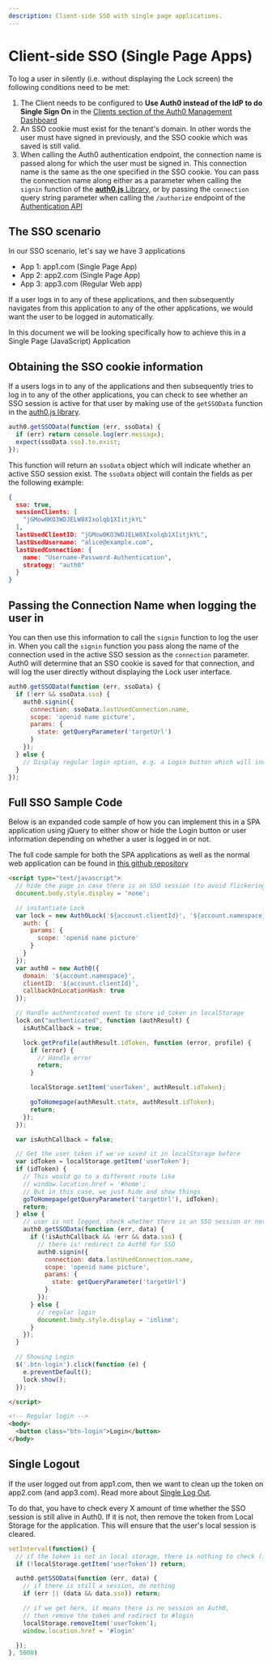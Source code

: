 ```yaml
---
description: Client-side SSO with single page applications.
---
```


# Client-side SSO (Single Page Apps)

To log a user in silently (i.e. without displaying the Lock screen) the following conditions need to be met:

1. The Client needs to be configured to **Use Auth0 instead of the IdP to do Single Sign On** in the [Clients section of the Auth0 Management Dashboard](${manage_url}/#/clients)
2. An SSO cookie must exist for the tenant's domain. In other words the user must have signed in previously, and the SSO cookie which was saved is still valid.
3. When calling the Auth0 authentication endpoint, the connection name is passed along for which the user must be signed in. This connection name is the same as the one specified in the SSO cookie. You can pass the connection name along either as a parameter when calling the `signin` function of the [**auth0.js** Library](https://auth0.com/docs/libraries/auth0js), or by passing the `connection` query string parameter when calling the `/authorize` endpoint of the [Authentication API](/api/authentication)

## The SSO scenario

In our SSO scenario, let's say we have 3 applications

* App 1: app1.com (Single Page App)
* App 2: app2.com (Single Page App)
* App 3: app3.com (Regular Web app)

If a user logs in to any of these applications, and then subsequently navigates from this application to any of the other applications, we would want the user to be logged in automatically. 

In this document we will be looking specifically how to achieve this in a Single Page (JavaScript) Application

## Obtaining the SSO cookie information  

If a users logs in to any of the applications and then subsequently tries to log in to any of the other applications, you can check to see whether an SSO session is active for that user by making use of the `getSSOData` function in the [auth0.js library](https://auth0.com/docs/libraries/auth0js#sso).

```js
auth0.getSSOData(function (err, ssoData) {
  if (err) return console.log(err.message);
  expect(ssoData.sso).to.exist;
});
```

This function will return an `ssoData` object which will indicate whether an active SSO session exist. The `ssoData` object will contain the fields as per the following example:

```json
{
  sso: true,
  sessionClients: [
    "jGMow0KO3WDJELW8XIxolqb1XIitjkYL"
  ],
  lastUsedClientID: "jGMow0KO3WDJELW8XIxolqb1XIitjkYL",
  lastUsedUsername: "alice@example.com",
  lastUsedConnection: {
    name: "Username-Password-Authentication",
    strategy: "auth0"
  }
}
```

## Passing the Connection Name when logging the user in

You can then use this information to call the `signin` function to log the user in. When you call the `signin` function you pass along the name of the connection used in the active SSO session as the `connection` parameter. Auth0 will determine that an SSO cookie is saved for that connection, and will log the user directly without displaying the Lock user interface. 


```js
auth0.getSSOData(function (err, ssoData) {
  if (!err && ssoData.sso) {
    auth0.signin({
      connection: ssoData.lastUsedConnection.name,
      scope: 'openid name picture',
      params: {
        state: getQueryParameter('targetUrl')
      }
    });
  } else {
    // Display regular login option, e.g. a Login button which will invoke Lock
  }
});
```

## Full SSO Sample Code

Below is an expanded code sample of how you can implement this in a SPA application using jQuery to either show or hide the Login button or user information depending on whether a user is logged in or not. 

The full code sample for both the SPA applications as well as the normal web application can be found in [this github repository](https://github.com/auth0/auth0-sso-sample/tree/master/app1.com)

```html
<script type="text/javascript">
  // hide the page in case there is an SSO session (to avoid flickering)
  document.body.style.display = 'none';

  // instantiate Lock
  var lock = new Auth0Lock('${account.clientId}', '${account.namespace}', {
    auth: {
      params: {
        scope: 'openid name picture'
      }
    }
  });
  var auth0 = new Auth0({
    domain: '${account.namespace}',
    clientID: '${account.clientId}',
    callbackOnLocationHash: true
  });

  // Handle authenticated event to store id_token in localStorage
  lock.on("authenticated", function (authResult) {
    isAuthCallback = true;

    lock.getProfile(authResult.idToken, function (error, profile) {
      if (error) {
        // Handle error
        return;
      }

      localStorage.setItem('userToken', authResult.idToken);

      goToHomepage(authResult.state, authResult.idToken);
      return;
    });
  });

  var isAuthCallback = false;

  // Get the user token if we've saved it in localStorage before
  var idToken = localStorage.getItem('userToken');
  if (idToken) {
    // This would go to a different route like
    // window.location.href = '#home';
    // But in this case, we just hide and show things
    goToHomepage(getQueryParameter('targetUrl'), idToken);
    return;
  } else {
    // user is not logged, check whether there is an SSO session or not
    auth0.getSSOData(function (err, data) {
      if (!isAuthCallback && !err && data.sso) {
        // there is! redirect to Auth0 for SSO
        auth0.signin({
          connection: data.lastUsedConnection.name,
          scope: 'openid name picture',
          params: {
            state: getQueryParameter('targetUrl')
          }
        });
      } else {
        // regular login
        document.body.style.display = 'inline';
      }
    });
  }

  // Showing Login
  $('.btn-login').click(function (e) {
    e.preventDefault();
    lock.show();
  });

</script>

<!-- Regular login -->
<body>
  <button class="btn-login">Login</button>
</body>
```

## Single Logout

If the user logged out from app1.com, then we want to clean up the token on app2.com (and app3.com). Read more about [Single Log Out](/logout). 

To do that, you have to check every X amount of time whether the SSO session is still alive in Auth0. If it is not, then remove the token from Local Storage for the application. This will ensure that the user's local session is cleared.

```js
setInterval(function() {
  // if the token is not in local storage, there is nothing to check (i.e. the user is already logged out)
  if (!localStorage.getItem('userToken')) return;

  auth0.getSSOData(function (err, data) {
    // if there is still a session, do nothing
    if (err || (data && data.sso)) return;

    // if we get here, it means there is no session on Auth0,
    // then remove the token and redirect to #login
    localStorage.removeItem('userToken');
    window.location.href = '#login'

  });
}, 5000)
```
